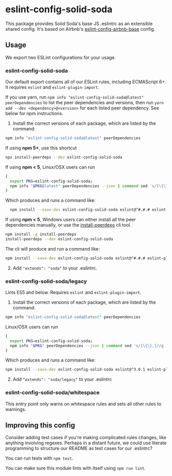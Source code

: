 # eslint-config-solid-soda

This package provides Solid Soda's base JS .eslintrc as an extensible shared config. It's based on Airbnb's [eslint-config-airbnb-base](https://github.com/airbnb/javascript/tree/master/packages/eslint-config-airbnb-base) config.

## Usage

We export two ESLint configurations for your usage.

### eslint-config-solid-soda

Our default export contains all of our ESLint rules, including ECMAScript 6+. It requires `eslint` and `eslint-plugin-import`.

If you use yarn, run `npm info "eslint-config-solid-soda@latest" peerDependencies` to list the peer dependencies and versions, then run `yarn add --dev <dependency>@<version>` for each listed peer dependency. See below for npm instructions.

1.  Install the correct versions of each package, which are listed by the command:

```sh
npm info "eslint-config-solid-soda@latest" peerDependencies
```

If using **npm 5+**, use this shortcut

```sh
npx install-peerdeps --dev eslint-config-solid-soda
```

If using **npm < 5**, Linux/OSX users can run

```sh
(
  export PKG=eslint-config-solid-soda;
  npm info "$PKG@latest" peerDependencies --json | command sed 's/[\{\},]//g ; s/: /@/g' | xargs npm install --save-dev "$PKG@latest"
)
```

Which produces and runs a command like:

```sh
  npm install --save-dev eslint-config-solid-soda eslint@^#.#.# eslint-plugin-import@^#.#.#
```

If using **npm < 5**, Windows users can either install all the peer dependencies manually, or use the [install-peerdeps](https://github.com/nathanhleung/install-peerdeps) cli tool.

```sh
npm install -g install-peerdeps
install-peerdeps --dev eslint-config-solid-soda
```

The cli will produce and run a command like:

```sh
npm install --save-dev eslint-config-solid-soda eslint@^#.#.# eslint-plugin-import@^#.#.#
```

2.  Add `"extends": "soda"` to your .eslintrc.

### eslint-config-solid-soda/legacy

Lints ES5 and below. Requires `eslint` and `eslint-plugin-import`.

1.  Install the correct versions of each package, which are listed by the command:

```sh
npm info "eslint-config-solid-soda@latest" peerDependencies
```

Linux/OSX users can run

```sh
(
  export PKG=eslint-config-solid-soda;
  npm info "$PKG" peerDependencies --json | command sed 's/[\{\},]//g ; s/: /@/g' | xargs npm install --save-dev "$PKG"
)
```

Which produces and runs a command like:

```sh
npm install --save-dev eslint-config-solid-soda eslint@^3.0.1 eslint-plugin-import@^1.10.3
```

2.  Add `"extends": "soda/legacy"` to your .eslintrc

### eslint-config-solid-soda/whitespace

This entry point only warns on whitespace rules and sets all other rules to warnings.

## Improving this config

Consider adding test cases if you're making complicated rules changes, like anything involving regexes. Perhaps in a distant future, we could use literate programming to structure our README as test cases for our .eslintrc?

You can run tests with `npm test`.

You can make sure this module lints with itself using `npm run lint`.

